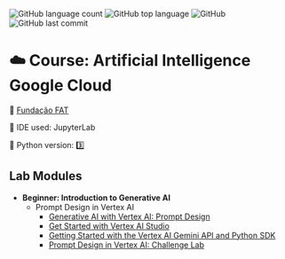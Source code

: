 ![GitHub language count](https://img.shields.io/github/languages/count/souzafcharles/Artificial-Intelligence-Google-Cloud)
![GitHub top language](https://img.shields.io/github/languages/top/souzafcharles/Artificial-Intelligence-Google-Cloud)
![GitHub](https://img.shields.io/github/license/souzafcharles/Artificial-Intelligence-Google-Cloud)
![GitHub last commit](https://img.shields.io/github/last-commit/souzafcharles/Artificial-Intelligence-Google-Cloud)

# ☁️ Course: Artificial Intelligence Google Cloud

:triangular_flag_on_post: [Fundação FAT](https://ensino.fundacaofat.org.br/eventos/inteligencia-artificial-google-cloud)

:white_square_button: IDE used: JupyterLab

:snake: Python version: :three:

## Lab Modules

- **Beginner: Introduction to Generative AI**
  - Prompt Design in Vertex AI
    - [Generative AI with Vertex AI: Prompt Design](https://github.com/souzafcharles/Artificial-Intelligence-Google-Cloud/tree/master/Beginner-Introduction-to-Generative-AI/Prompt-Design-in-Vertex-AI/Generative-AI-with-Vertex-AI-Prompt-Design)
    - [Get Started with Vertex AI Studio](https://github.com/souzafcharles/Artificial-Intelligence-Google-Cloud/tree/master/Beginner-Introduction-to-Generative-AI/Prompt-Design-in-Vertex-AI/Get-Started-with-Vertex-AI-Studio)
    - [Getting Started with the Vertex AI Gemini API and Python SDK](https://github.com/souzafcharles/Artificial-Intelligence-Google-Cloud/tree/master/Beginner-Introduction-to-Generative-AI/Prompt-Design-in-Vertex-AI/Getting-Started-with-the-Vertex-AI-Gemini-API-and-Python-SDK)
    - [Prompt Design in Vertex AI: Challenge Lab](https://github.com/souzafcharles/Artificial-Intelligence-Google-Cloud/tree/master/Beginner-Introduction-to-Generative-AI/Prompt-Design-in-Vertex-AI/Prompt%20Design%20in%20Vertex%20AI%20Challenge%20Lab)

